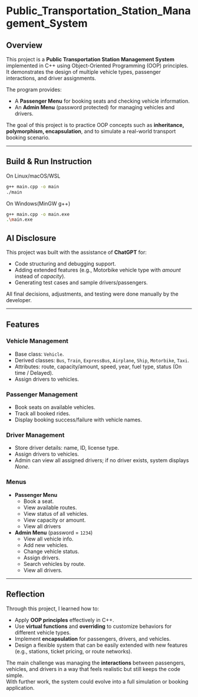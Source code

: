 # Public_Transportation_Station_Management_System

## Overview
This project is a **Public Transportation Station Management System** implemented in C++ using Object-Oriented Programming (OOP) principles.  
It demonstrates the design of multiple vehicle types, passenger interactions, and driver assignments.  

The program provides:
- A **Passenger Menu** for booking seats and checking vehicle information.  
- An **Admin Menu** (password protected) for managing vehicles and drivers.  

The goal of this project is to practice OOP concepts such as **inheritance, polymorphism, encapsulation**, and to simulate a real-world transport booking scenario.  

---

## Build & Run Instruction
On Linux/macOS/WSL
```bash
g++ main.cpp -o main
./main
```
On Windows(MinGW g++)
```bash
g++ main.cpp -o main.exe
.\main.exe
```

## AI Disclosure
This project was built with the assistance of **ChatGPT** for:
- Code structuring and debugging support.
- Adding extended features (e.g., Motorbike vehicle type with *amount* instead of *capacity*).
- Generating test cases and sample drivers/passengers.


All final decisions, adjustments, and testing were done manually by the developer.  

---

## Features
### Vehicle Management
- Base class: `Vehicle`.
- Derived classes: `Bus`, `Train`, `ExpressBus`, `Airplane`, `Ship`, `Motorbike`, `Taxi`.
- Attributes: route, capacity/amount, speed, year, fuel type, status (On time / Delayed).
- Assign drivers to vehicles.

### Passenger Management
- Book seats on available vehicles.
- Track all booked rides.
- Display booking success/failure with vehicle names.

### Driver Management
- Store driver details: name, ID, license type.
- Assign drivers to vehicles.
- Admin can view all assigned drivers; if no driver exists, system displays *None*.

### Menus
- **Passenger Menu**
  - Book a seat.
  - View available routes.
  - View status of all vehicles.
  - View capacity or amount.
  - View all drivers
- **Admin Menu** (password = `1234`)
  - View all vehicle info.
  - Add new vehicles.
  - Change vehicle status.
  - Assign drivers.
  - Search vehicles by route.
  - View all drivers.

---

## Reflection
Through this project, I learned how to:
- Apply **OOP principles** effectively in C++.
- Use **virtual functions** and **overriding** to customize behaviors for different vehicle types.
- Implement **encapsulation** for passengers, drivers, and vehicles.
- Design a flexible system that can be easily extended with new features (e.g., stations, ticket pricing, or route networks).  

The main challenge was managing the **interactions** between passengers, vehicles, and drivers in a way that feels realistic but still keeps the code simple.  
With further work, the system could evolve into a full simulation or booking application.  
